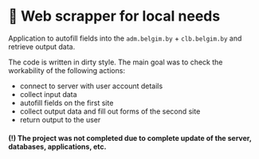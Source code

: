 # :mag_right: Web scrapper for local needs 
Application to autofill fields into the `adm.belgim.by` + `clb.belgim.by` and retrieve output data.

The code is written in dirty style. The main goal was to check the workability of the following actions:
- connect to server with user account details
- collect input data
- autofill fields on the first site
- collect output data and fill out forms of the second site
- return output to the user

#### (!) The project was not completed due to complete update of the server, databases, applications, etc. 
